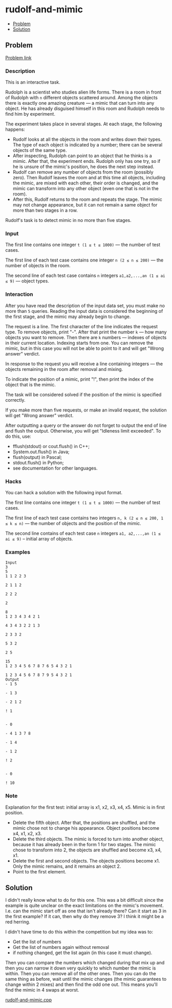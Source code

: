 # rudolf-and-mimic
- [Problem](#problem)
- [Solution](#solution)

## Problem
[Problem link](https://codeforces.com/contest/1846/problem/F)

### Description
This is an interactive task.

Rudolph is a scientist who studies alien life forms. There is a room in front of Rudolph with `n` different objects scattered around. Among the objects there is exactly one amazing creature — a mimic that can turn into any object. He has already disguised himself in this room and Rudolph needs to find him by experiment.

The experiment takes place in several stages. At each stage, the following happens:
- Rudolf looks at all the objects in the room and writes down their types. The type of each object is indicated by a number; there can be several objects of the same type.
- After inspecting, Rudolph can point to an object that he thinks is a mimic. After that, the experiment ends. Rudolph only has one try, so if he is unsure of the mimic's position, he does the next step instead.
- Rudolf can remove any number of objects from the room (possibly zero). Then Rudolf leaves the room and at this time all objects, including the mimic, are mixed with each other, their order is changed, and the mimic can transform into any other object (even one that is not in the room).
- After this, Rudolf returns to the room and repeats the stage. The mimic may not change appearance, but it can not remain a same object for more than two stages in a row.

Rudolf's task is to detect mimic in no more than five stages.

### Input
The first line contains one integer `t (1 ≤ t ≤ 1000)` — the number of test cases.

The first line of each test case contains one integer `n (2 ≤ n ≤ 200)` — the number of objects in the room.

The second line of each test case contains `n` integers `a1,a2,...,an (1 ≤ ai ≤ 9)` — object types.

### Interaction

After you have read the description of the input data set, you must make no more than `5` queries. Reading the input data is considered the beginning of the first stage, and the mimic may already begin to change.

The request is a line. The first character of the line indicates the request type. To remove objects, print "-". After that print the number `k` — how many objects you want to remove. Then there are `k` numbers — indexes of objects in their current location. Indexing starts from one. You can remove the mimic, but in this case you will not be able to point to it and will get "Wrong answer" verdict.

In response to the request you will receive a line containing integers — the objects remaining in the room after removal and mixing.

To indicate the position of a mimic, print "!", then print the index of the object that is the mimic.

The task will be considered solved if the position of the mimic is specified correctly.

If you make more than five requests, or make an invalid request, the solution will get "Wrong answer" verdict.

After outputting a query or the answer do not forget to output the end of line and flush the output. Otherwise, you will get "Idleness limit exceeded". To do this, use:

- fflush(stdout) or cout.flush() in C++;
- System.out.flush() in Java;
- flush(output) in Pascal;
- stdout.flush() in Python;
- see documentation for other languages. 

### Hacks
You can hack a solution with the following input format.

The first line contains one integer `t (1 ≤ t ≤ 1000)` — the number of test cases.

The first line of each test case contains two integers `n, k (2 ≤ n ≤ 200, 1 ≤ k ≤ n)` — the number of objects and the position of the mimic.

The second line contains of each test case `n` integers `a1, a2,...,an (1 ≤ ai ≤ 9)` – initial array of objects.

### Examples
```
Input
3
5
1 1 2 2 3

2 1 1 2

2 2 2

2

8
1 2 3 4 3 4 2 1

4 3 4 3 2 2 1 3
 
2 3 3 2

5 3 2

2 5

15
1 2 3 4 5 6 7 8 7 6 5 4 3 2 1 

1 2 3 4 5 6 7 8 7 9 5 4 3 2 1 
Output
- 1 5

- 1 3

- 2 1 2

! 1


- 0

- 4 1 3 7 8

- 1 4

- 1 2

! 2


- 0

! 10
```

### Note
Explanation for the first test: initial array is x1, x2, x3, x4, x5. Mimic is in first position.
- Delete the fifth object. After that, the positions are shuffled, and the mimic chose not to change his appearance. Object positions become x4, x1, x2, x3. 
- Delete the third objects. The mimic is forced to turn into another object, because it has already been in the form 1 for two stages. The mimic chose to transform into 2, the objects are shuffled and become x3, x4, x1.
- Delete the first and second objects. The objects positions become x1. Only the mimic remains, and it remains an object 2.
- Point to the first element.


## Solution

I didn't really know what to do for this one. This was a bit difficult since the example is quite unclear on the exact limitations on the mimic's movement. I.e. can the mimic start off as one that isn't already there? Can it start as 3 in the first example? If it can, then why do they remove 3? I think it might be a red herring.

I didn't have time to do this within the competition but my idea was to:
- Get the list of numbers
- Get the list of numbers again without removal
- if nothing changed, get the list again (in this case it must change).

Then you can compare the numbers which changed during that mix up and then you can narrow it down very quickly to which number the mimic is within. Then you can remove all of the other ones.
Then you can do the same thing as before, wait until the mimic changes (the mimic guarantees to change within 2 mixes) and then find the odd one out. This means you'll find the mimic in 4 swaps at worst.

[rudolf-and-mimic.cpp](./rudolf-and-mimic.cpp)